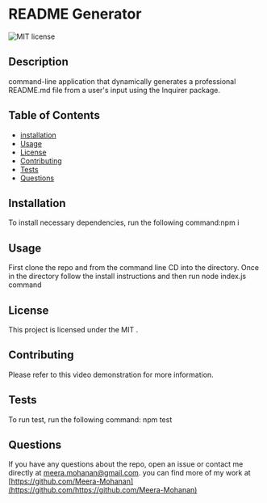 # README Generator
  ![MIT license](https://img.shields.io/badge/license-MIT-blue)
  ## Description 
  
  command-line application that dynamically generates a professional README.md file from a user's input using the Inquirer package. 

  ## Table of Contents
  * [installation](#installation)
  * [Usage](#usage)
  * [License](#license)
  * [Contributing](#contributing)
  * [Tests](#tests)
  * [Questions](#questions)
  
  ## Installation
  
To install necessary dependencies, run the following command:npm i

  ## Usage
  
First clone the repo and from the command line CD into the directory. Once in the directory follow the install instructions and then run node index.js command 


  ## License
  
This project is licensed under the MIT 
.

  ## Contributing
  
Please refer to this video demonstration for more information. 


  ## Tests
  
To run test, run the following command: npm test


  ## Questions
  
If you have any questions about the repo, open an issue or contact me directly at meera.mohanan@gmail.com. you can find more of my work at [https://github.com/Meera-Mohanan](https://github.com/https://github.com/Meera-Mohanan)

